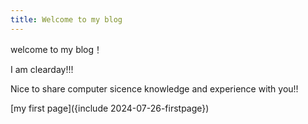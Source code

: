 ```yaml
---
title: Welcome to my blog
---
```

welcome to my blog！

I am clearday!!!

Nice to share computer sicence knowledge and experience with you!!

[my first page]({include 2024-07-26-firstpage})
